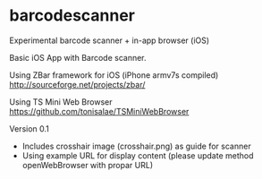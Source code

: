 barcodescanner
==============

Experimental barcode scanner + in-app browser (iOS)

Basic iOS App with Barcode scanner.

Using ZBar framework for iOS (iPhone armv7s compiled)
http://sourceforge.net/projects/zbar/

Using TS Mini Web Browser
https://github.com/tonisalae/TSMiniWebBrowser

Version 0.1
- Includes crosshair image (crosshair.png) as guide for scanner
- Using example URL for display content (please update method openWebBrowser with propar URL)
